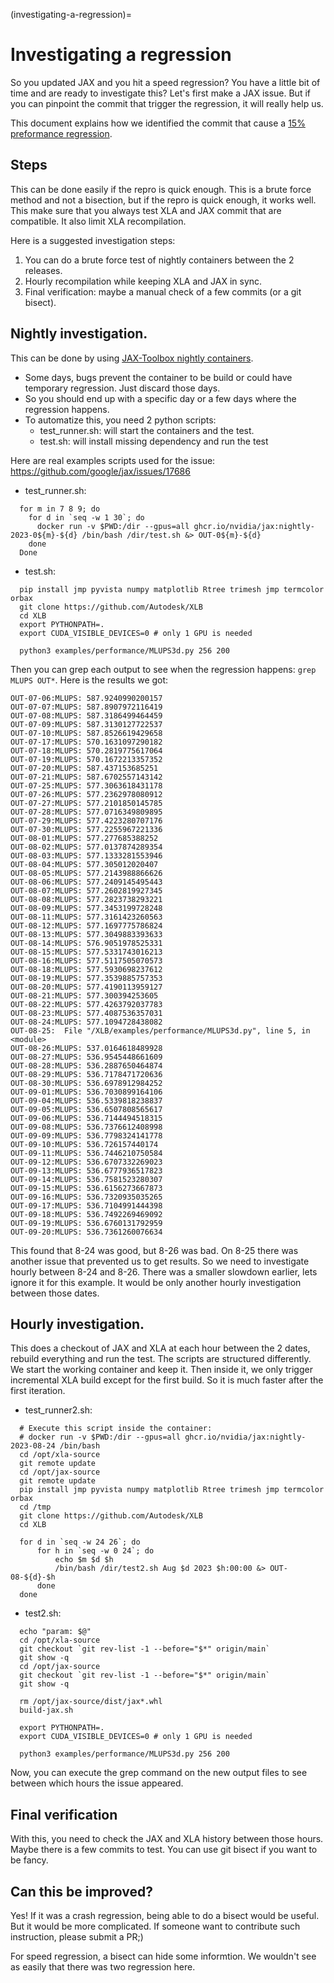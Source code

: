 (investigating-a-regression)=
# Investigating a regression

So you updated JAX and you hit a speed regression?
You have a little bit of time and are ready to investigate this?
Let's first make a JAX issue.
But if you can pinpoint the commit that trigger the regression, it will really help us.

This document explains how we identified the commit that cause a
[15% preformance regression](https://github.com/google/jax/issues/17686).

## Steps

This can be done easily if the repro is quick enough. This is a brute
force method and not a bisection, but if the repro is quick enough, it
works well. This make sure that you always test XLA and JAX commit
that are compatible. It also limit XLA recompilation.

Here is a suggested investigation steps:
 1. You can do a brute force test of nightly containers between the 2 releases.
 2. Hourly recompilation while keeping XLA and JAX in sync.
 3. Final verification: maybe a manual check of a few commits (or a git bisect).

## Nightly investigation.

This can be done by using [JAX-Toolbox nightly
containers](https://github.com/NVIDIA/JAX-Toolbox).

- Some days, bugs prevent the container to be build or could have temporary regression. Just discard those days.
- So you should end up with a specific day or a few days where the regression happens.
- To automatize this, you need 2 python scripts:
    - test_runner.sh: will start the containers and the test.
    - test.sh: will install missing dependency and run the test

Here are real examples scripts used for the issue: https://github.com/google/jax/issues/17686
- test_runner.sh:
```
  for m in 7 8 9; do
    for d in `seq -w 1 30`; do
      docker run -v $PWD:/dir --gpus=all ghcr.io/nvidia/jax:nightly-2023-0${m}-${d} /bin/bash /dir/test.sh &> OUT-0${m}-${d}
    done
  Done
```

- test.sh:
```
  pip install jmp pyvista numpy matplotlib Rtree trimesh jmp termcolor orbax
  git clone https://github.com/Autodesk/XLB
  cd XLB
  export PYTHONPATH=.
  export CUDA_VISIBLE_DEVICES=0 # only 1 GPU is needed

  python3 examples/performance/MLUPS3d.py 256 200
```

Then you can grep each output to see when the regression happens:
`grep MLUPS OUT*`. Here is the results we got:

```
OUT-07-06:MLUPS: 587.9240990200157
OUT-07-07:MLUPS: 587.8907972116419
OUT-07-08:MLUPS: 587.3186499464459
OUT-07-09:MLUPS: 587.3130127722537
OUT-07-10:MLUPS: 587.8526619429658
OUT-07-17:MLUPS: 570.1631097290182
OUT-07-18:MLUPS: 570.2819775617064
OUT-07-19:MLUPS: 570.1672213357352
OUT-07-20:MLUPS: 587.437153685251
OUT-07-21:MLUPS: 587.6702557143142
OUT-07-25:MLUPS: 577.3063618431178
OUT-07-26:MLUPS: 577.2362978080912
OUT-07-27:MLUPS: 577.2101850145785
OUT-07-28:MLUPS: 577.0716349809895
OUT-07-29:MLUPS: 577.4223280707176
OUT-07-30:MLUPS: 577.2255967221336
OUT-08-01:MLUPS: 577.277685388252
OUT-08-02:MLUPS: 577.0137874289354
OUT-08-03:MLUPS: 577.1333281553946
OUT-08-04:MLUPS: 577.305012020407
OUT-08-05:MLUPS: 577.2143988866626
OUT-08-06:MLUPS: 577.2409145495443
OUT-08-07:MLUPS: 577.2602819927345
OUT-08-08:MLUPS: 577.2823738293221
OUT-08-09:MLUPS: 577.3453199728248
OUT-08-11:MLUPS: 577.3161423260563
OUT-08-12:MLUPS: 577.1697775786824
OUT-08-13:MLUPS: 577.3049883393633
OUT-08-14:MLUPS: 576.9051978525331
OUT-08-15:MLUPS: 577.5331743016213
OUT-08-16:MLUPS: 577.5117505070573
OUT-08-18:MLUPS: 577.5930698237612
OUT-08-19:MLUPS: 577.3539885757353
OUT-08-20:MLUPS: 577.4190113959127
OUT-08-21:MLUPS: 577.300394253605
OUT-08-22:MLUPS: 577.4263792037783
OUT-08-23:MLUPS: 577.4087536357031
OUT-08-24:MLUPS: 577.1094728438082
OUT-08-25:  File "/XLB/examples/performance/MLUPS3d.py", line 5, in <module>
OUT-08-26:MLUPS: 537.0164618489928
OUT-08-27:MLUPS: 536.9545448661609
OUT-08-28:MLUPS: 536.2887650464874
OUT-08-29:MLUPS: 536.7178471720636
OUT-08-30:MLUPS: 536.6978912984252
OUT-09-01:MLUPS: 536.7030899164106
OUT-09-04:MLUPS: 536.5339818238837
OUT-09-05:MLUPS: 536.6507808565617
OUT-09-06:MLUPS: 536.7144494518315
OUT-09-08:MLUPS: 536.7376612408998
OUT-09-09:MLUPS: 536.7798324141778
OUT-09-10:MLUPS: 536.726157440174
OUT-09-11:MLUPS: 536.7446210750584
OUT-09-12:MLUPS: 536.6707332269023
OUT-09-13:MLUPS: 536.6777936517823
OUT-09-14:MLUPS: 536.7581523280307
OUT-09-15:MLUPS: 536.6156273667873
OUT-09-16:MLUPS: 536.7320935035265
OUT-09-17:MLUPS: 536.7104991444398
OUT-09-18:MLUPS: 536.7492269469092
OUT-09-19:MLUPS: 536.6760131792959
OUT-09-20:MLUPS: 536.7361260076634
```

This found that 8-24 was good, but 8-26 was bad. On 8-25 there was
another issue that prevented us to get results. So we need to
investigate hourly between 8-24 and 8-26. There was a smaller slowdown
earlier, lets ignore it for this example. It would be only another
hourly investigation between those dates.

## Hourly investigation.

This does a checkout of JAX and XLA at each hour between the 2 dates,
rebuild everything and run the test.  The scripts are structured
differently. We start the working container and keep it. Then inside
it, we only trigger incremental XLA build except for the first
build. So it is much faster after the first iteration.

- test_runner2.sh:
```
  # Execute this script inside the container:
  # docker run -v $PWD:/dir --gpus=all ghcr.io/nvidia/jax:nightly-2023-08-24 /bin/bash
  cd /opt/xla-source
  git remote update
  cd /opt/jax-source
  git remote update
  pip install jmp pyvista numpy matplotlib Rtree trimesh jmp termcolor orbax
  cd /tmp
  git clone https://github.com/Autodesk/XLB
  cd XLB

  for d in `seq -w 24 26`; do
      for h in `seq -w 0 24`; do
          echo $m $d $h
          /bin/bash /dir/test2.sh Aug $d 2023 $h:00:00 &> OUT-08-${d}-$h
      done
  done
```

- test2.sh:
```
  echo "param: $@"
  cd /opt/xla-source
  git checkout `git rev-list -1 --before="$*" origin/main`
  git show -q
  cd /opt/jax-source
  git checkout `git rev-list -1 --before="$*" origin/main`
  git show -q

  rm /opt/jax-source/dist/jax*.whl
  build-jax.sh

  export PYTHONPATH=.
  export CUDA_VISIBLE_DEVICES=0 # only 1 GPU is needed

  python3 examples/performance/MLUPS3d.py 256 200
```

Now, you can execute the grep command on the new output files to see
between which hours the issue appeared.

## Final verification


With this, you need to check the JAX and XLA history between those hours. Maybe there is a few commits to test. You can use git bisect if you want to be fancy.

## Can this be improved?

Yes! If it was a crash regression, being able to do a bisect would be
useful. But it would be more complicated. If someone want to
contribute such instruction, please submit a PR;)

For speed regression, a bisect can hide some informtion. We wouldn't
see as easily that there was two regression here.
